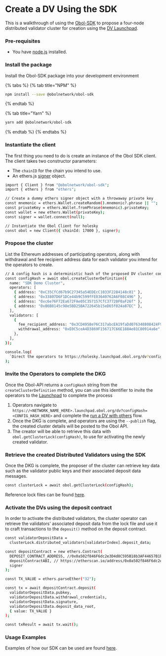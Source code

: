 # Create a DV Using the SDK

This is a walkthrough of using the [Obol-SDK](https://www.npmjs.com/package/@obolnetwork/obol-sdk) to propose a four-node distributed validator cluster for creation using the [DV Launchpad](https://docs.obol.org/next/learn/intro/launchpad).

### Pre-requisites[​](https://docs.obol.org/next/adv/advanced/quickstart-sdk#pre-requisites) <a href="#pre-requisites" id="pre-requisites"></a>

* You have [node.js](https://nodejs.org/en) installed.

### Install the package[​](https://docs.obol.org/next/adv/advanced/quickstart-sdk#install-the-package) <a href="#install-the-package" id="install-the-package"></a>

Install the Obol-SDK package into your development environment

{% tabs %}
{% tab title="NPM" %}
```sh
npm install --save @obolnetwork/obol-sdk
```
{% endtab %}

{% tab title="Yarn" %}
```sh
yarn add @obolnetwork/obol-sdk
```
{% endtab %}
{% endtabs %}

### Instantiate the client[​](https://docs.obol.org/next/adv/advanced/quickstart-sdk#instantiate-the-client) <a href="#instantiate-the-client" id="instantiate-the-client"></a>

The first thing you need to do is create an instance of the Obol SDK client. The client takes two constructor parameters:

* The `chainID` for the chain you intend to use.
* An ethers.js [signer](https://docs.ethers.org/v6/api/providers/#Signer-signTypedData) object.

```sh
import { Client } from "@obolnetwork/obol-sdk";
import { ethers } from "ethers";

// Create a dummy ethers signer object with a throwaway private key
const mnemonic = ethers.Wallet.createRandom().mnemonic?.phrase || "";
const privateKey = ethers.Wallet.fromPhrase(mnemonic).privateKey;
const wallet = new ethers.Wallet(privateKey);
const signer = wallet.connect(null);

// Instantiate the Obol Client for holesky
const obol = new Client({ chainId: 17000 }, signer);
```

### Propose the cluster[​](https://docs.obol.org/next/adv/advanced/quickstart-sdk#propose-the-cluster) <a href="#propose-the-cluster" id="propose-the-cluster"></a>

List the Ethereum addresses of participating operators, along with withdrawal and fee recipient address data for each validator you intend for the operators to create.

```sh
// A config hash is a deterministic hash of the proposed DV cluster configuration
const configHash = await obol.createClusterDefinition({
  name: "SDK Demo Cluster",
  operators: [
    { address: "0xC35CfCd67b9C27345a54EDEcC1033F2284148c81" },
    { address: "0x33807D6F1DCe44b9C599fFE03640762A6F08C496" },
    { address: "0xc6e76F72Ea672FAe05C357157CfC37720F0aF26f" },
    { address: "0x86B8145c98e5BD25BA722645b15eD65f024a87EC" },
  ],
  validators: [
    {
      fee_recipient_address: "0x3CD4958e76C317abcEA19faDd076348808424F99",
      withdrawal_address: "0xE0C5ceA4D3869F156717C66E188Ae81C80914a6e",
    },
  ],
});

console.log(
  `Direct the operators to https://holesky.launchpad.obol.org/dv?configHash=${configHash} to complete the key generation process`
);
```

### Invite the Operators to complete the DKG[​](https://docs.obol.org/next/adv/advanced/quickstart-sdk#invite-the-operators-to-complete-the-dkg) <a href="#invite-the-operators-to-complete-the-dkg" id="invite-the-operators-to-complete-the-dkg"></a>

Once the Obol-API returns a `configHash` string from the `createClusterDefinition` method, you can use this identifier to invite the operators to the [Launchpad](https://docs.obol.org/next/learn/intro/launchpad) to complete the process

1. Operators navigate to `https://<NETWORK_NAME_HERE>.launchpad.obol.org/dv?configHash=<CONFIG_HASH_HERE>` and complete the [run a DV with others](https://docs.obol.org/next/run/start/quickstart_group) flow.
2. Once the DKG is complete, and operators are using the `--publish` flag, the created cluster details will be posted to the Obol API.
3. The creator will be able to retrieve this data with `obol.getClusterLock(configHash)`, to use for activating the newly created validator.

### Retrieve the created Distributed Validators using the SDK[​](https://docs.obol.org/next/adv/advanced/quickstart-sdk#retrieve-the-created-distributed-validators-using-the-sdk) <a href="#retrieve-the-created-distributed-validators-using-the-sdk" id="retrieve-the-created-distributed-validators-using-the-sdk"></a>

Once the DKG is complete, the proposer of the cluster can retrieve key data such as the validator public keys and their associated deposit data messages.

```sh
const clusterLock = await obol.getClusterLock(configHash);
```

Reference lock files can be found [here](https://github.com/ObolNetwork/charon/tree/main/cluster/testdata).

### Activate the DVs using the deposit contract[​](https://docs.obol.org/next/adv/advanced/quickstart-sdk#activate-the-dvs-using-the-deposit-contract) <a href="#activate-the-dvs-using-the-deposit-contract" id="activate-the-dvs-using-the-deposit-contract"></a>

In order to activate the distributed validators, the cluster operator can retrieve the validators' associated deposit data from the lock file and use it to craft transactions to the `deposit()` method on the deposit contract.

```sh
const validatorDepositData =
  clusterLock.distributed_validators[validatorIndex].deposit_data;

const depositContract = new ethers.Contract(
  DEPOSIT_CONTRACT_ADDRESS, //0x0a502f846F6dc2e3D4d8C595B18b3AF44657B1bD  for Mainnet, 0xff50ed3d0ec03aC01D4C79aAd74928BFF48a7b2b for Goerli
  depositContractABI, // https://etherscan.io/address/0x0a502f846F6dc2e3D4d8C595B18b3AF44657B1bD#code for Mainnet, and replace the address for Goerli
  signer
);

const TX_VALUE = ethers.parseEther("32");

const tx = await depositContract.deposit(
  validatorDepositData.pubkey,
  validatorDepositData.withdrawal_credentials,
  validatorDepositData.signature,
  validatorDepositData.deposit_data_root,
  { value: TX_VALUE }
);

const txResult = await tx.wait();
```

### Usage Examples[​](https://docs.obol.org/next/adv/advanced/quickstart-sdk#usage-examples) <a href="#usage-examples" id="usage-examples"></a>

Examples of how our SDK can be used are found [here](https://github.com/ObolNetwork/obol-sdk-examples).
